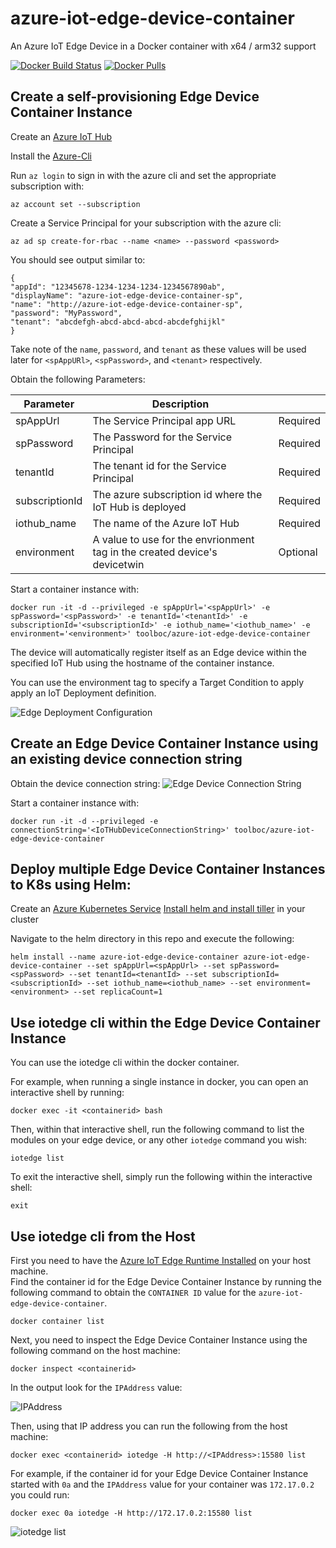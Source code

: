 # azure-iot-edge-device-container
An Azure IoT Edge Device in a Docker container with x64 / arm32 support

[![Docker Build Status](https://dockerbuildbadges.quelltext.eu/status.svg?organization=toolboc&repository=azure-iot-edge-device-container)](https://hub.docker.com/r/toolboc/azure-iot-edge-device-container/builds) [![Docker Pulls](https://img.shields.io/docker/pulls/toolboc/azure-iot-edge-device-container.svg?style=flat-square)](https://hub.docker.com/r/toolboc/azure-iot-edge-device-container/)

## Create a self-provisioning Edge Device Container Instance 

Create an [Azure IoT Hub](https://docs.microsoft.com/en-us/azure/iot-hub/iot-hub-create-through-portal)

Install the [Azure-Cli](https://docs.microsoft.com/en-us/cli/azure/install-azure-cli?view=azure-cli-latest) 

Run `az login` to sign in with the azure cli and set the appropriate subscription with:

    az account set --subscription

Create a Service Principal for your subscription with the azure cli:

    az ad sp create-for-rbac --name <name> --password <password>

You should see output similar to:

    {
    "appId": "12345678-1234-1234-1234-1234567890ab",
    "displayName": "azure-iot-edge-device-container-sp",
    "name": "http://azure-iot-edge-device-container-sp",
    "password": "MyPassword",
    "tenant": "abcdefgh-abcd-abcd-abcd-abcdefghijkl"
    }

Take note of the `name`, `password`, and `tenant` as these values will be used later for `<spAppURl>`, `<spPassword>`, and `<tenant>` respectively. 

Obtain the following Parameters:

| Parameter      | Description |           |
| -------------- | ------------| --------- |
| spAppUrl      | The Service Principal app URL | Required  |
| spPassword   | The Password for the Service Principal | Required |
| tenantId   | The tenant id for the Service Principal | Required |
| subscriptionId   | The azure subscription id where the IoT Hub is deployed | Required |
| iothub_name   | The name of the Azure IoT Hub | Required |
| environment   | A value to use for the envrionment tag in the created device's devicetwin | Optional |

Start a container instance with:

    docker run -it -d --privileged -e spAppUrl='<spAppUrl>' -e spPassword='<spPassword>' -e tenantId='<tenantId>' -e subscriptionId='<subscriptionId>' -e iothub_name='<iothub_name>' -e environment='<environment>' toolboc/azure-iot-edge-device-container

The device will automatically register itself as an Edge device within the specified IoT Hub using the hostname of the container instance.  

You can use the environment tag to specify a Target Condition to apply apply an IoT Deployment definition. 

![Edge Deployment Configuration](https://raw.githubusercontent.com/toolboc/azure-iot-edge-device-container/master/Content/Deployment.PNG)

## Create an Edge Device Container Instance using an existing device connection string

Obtain the device connection string:
![Edge Device Connection String](https://raw.githubusercontent.com/toolboc/azure-iot-edge-device-container/master/Content/ConnectionString.PNG)

Start a container instance with:

    docker run -it -d --privileged -e connectionString='<IoTHubDeviceConnectionString>' toolboc/azure-iot-edge-device-container


## Deploy multiple Edge Device Container Instances to K8s using Helm:

Create an [Azure Kubernetes Service](https://docs.microsoft.com/en-us/azure/aks/tutorial-kubernetes-deploy-cluster)
[Install helm and install tiller](https://docs.helm.sh/using_helm/#quickstart-guide) in your cluster

Navigate to the helm directory in this repo and execute the following:

    helm install --name azure-iot-edge-device-container azure-iot-edge-device-container --set spAppUrl=<spAppUrl> --set spPassword=<spPassword> --set tenantId=<tenantId> --set subscriptionId=<subscriptionId> --set iothub_name=<iothub_name> --set environment=<environment> --set replicaCount=1

## Use iotedge cli within the Edge Device Container Instance

You can use the iotedge cli within the docker container.

For example, when running a single instance in docker, you can open an interactive shell by running:

```
docker exec -it <containerid> bash
```

Then, within that interactive shell, run the following command to list the modules on your edge device, or any other `iotedge` command you wish:

```
iotedge list
```

To exit the interactive shell, simply run the following within the interactive shell:

```
exit
```

## Use iotedge cli from the Host

First you need to have the [Azure IoT Edge Runtime Installed](https://docs.microsoft.com/en-us/azure/iot-edge/how-to-install-iot-edge-linux) on your host machine.  
Find the container id for the Edge Device Container Instance by running the following command to obtain the `CONTAINER ID` value for the `azure-iot-edge-device-container`.

```
docker container list
```

Next, you need to inspect the Edge Device Container Instance using the following command on the host machine:

```
docker inspect <containerid>
```

In the output look for the `IPAddress` value:

![IPAddress](https://raw.githubusercontent.com/toolboc/azure-iot-edge-device-container/master/Content/InspectContainerIpAddress.png)

Then, using that IP address you can run the following from the host machine:

```
docker exec <containerid> iotedge -H http://<IPAddress>:15580 list
```

For example, if the container id for your Edge Device Container Instance started with `0a` and the `IPAddress` value for your container was `172.17.0.2` you could run:

```
docker exec 0a iotedge -H http://172.17.0.2:15580 list
```

![iotedge list](https://raw.githubusercontent.com/toolboc/azure-iot-edge-device-container/master/Content/IoTEdgeListResult.png)